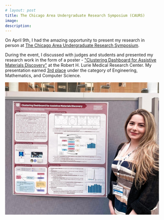 ```yaml
---
# layout: post
title: The Chicago Area Undergraduate Research Symposium (CAURS)
image: 
description:
---
```

On April 9th, I had the amazing opportunity to present my research in person at <a href="https://www.caurs.com/">The Chicago Area Undergraduate Research Symposium</a>. 
<!-- split -->
During the event, I discussed with judges and students and presented my research work in the form of a poster - <a href="https://static1.squarespace.com/static/5a6e44117131a536de9f18ef/t/62545d87f4b26432686d7016/1649696136143/CAURS+2022+Booklet_website.pdf"> "Clustering Dashboard for Assistive Materials Discovery"</a> at the Robert H. Lurie Medical Research Center. My presentation earned <a href="https://www.caurs.com/new-page-4">3rd place</a> under the category of Engineering, Mathematics, and Computer Science.

<div class="row">
    <div class="col-md-6"><img class="img-fluid" src="/assets/img/posts/CAURS.jpg" /></div>
</div>


  
